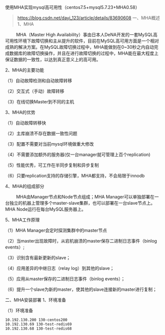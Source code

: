 使用MHA实现mysql高可用性（centos7.5+mysql5.7.23+MHA0.58）

> https://blog.csdn.net/dayi_123/article/details/83690608
一、MHA概述
1、MHA

         MHA（Master High Availability）事由日本人DeNA开发的一套MySQL高可用性环境下故障切换和主从提升的软件，目前在MySQL高可用方面是一个相对成熟的解决方案。在MySQL故障切换过程中，MHA能做到在0~30秒之内自动完成数据库的故障切换操作，并且在进行故障切换的过程中，MHA能在最大程度上保证数据的一致性，以达到真正意义上的高可用。

2、MHA的主要功能

（1）自动故障检测和自动故障转移

（2）交互式（手动）故障转移

（3）在线切换Master到不同的主机

3、MHA的优势

（1）自动故障转移快

（2）主库崩溃不存在数据一致性问题

（3）配置不需要对当前mysql环境做重大修改

（4）不需要添加额外的服务器(仅一台manager就可管理上百个replication)

（5）性能优秀，可工作在半同步复制和异步复制

（6）只要replication支持的存储引擎，MHA都支持，不会局限于innodb

4、MHA的组成部分

         MHA由Manager节点和Node节点组成；MHA Manager可以单独部署在一台独立的机器上管理多个master-slave集群，也可以部署在一台slave节点上。MHA Node运行在每台MySQL服务器上。

5、MHA工作原理

（1）MHA Manager会定时探测集群中的master节点

（2）当master出现故障时，从宕机崩溃的master保存二进制日志事件（binlog events）;

（3）识别含有最新更新的slave；

（4）应用差异的中继日志（relay log）到其他的slave；

（5）应用从master保存的二进制日志事件（binlog events）；

（6）提升一个slave为新的master，使其他的slave连接新的master进行复制；

二、MHA安装部署
1、环境准备

（1）环境准备
```
10.192.130.200 130-centos200
10.192.130.69 130-test-redis69
10.192.130.68 130-test-redis68
```


